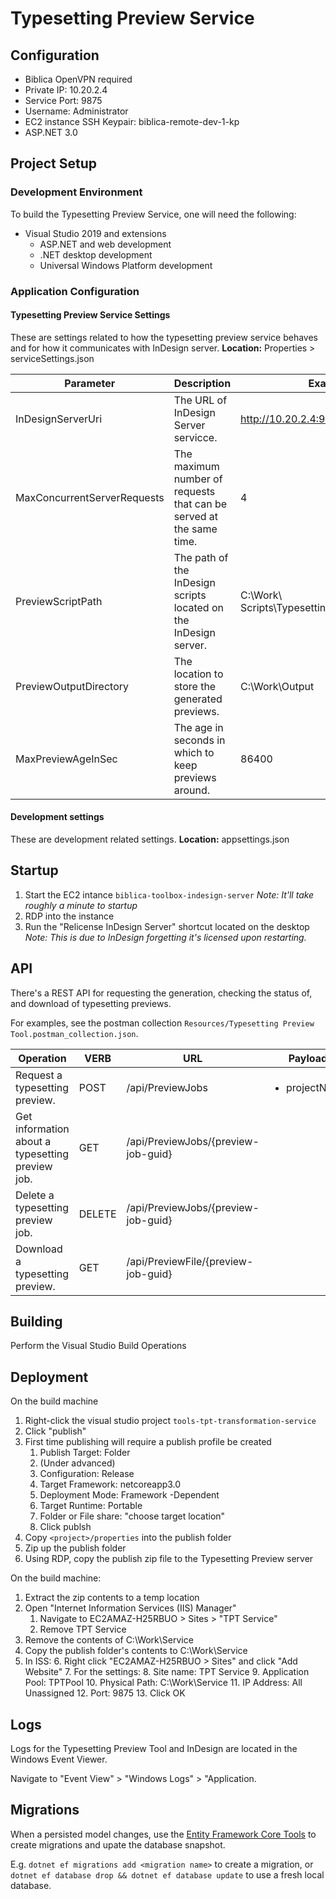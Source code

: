 
# Typesetting Preview Service

## Configuration
* Biblica OpenVPN required
* Private IP: 10.20.2.4
* Service Port: 9875
* Username: Administrator
* EC2 instance SSH Keypair: biblica-remote-dev-1-kp
* ASP.NET 3.0

## Project Setup

### Development Environment
To build the Typesetting Preview Service, one will need the following:

* Visual Studio 2019 and extensions
    * ASP.NET and web development
	* .NET desktop development
	* Universal Windows Platform development
	
### Application Configuration
#### Typesetting Preview Service Settings 
These are settings related to how the typesetting preview service behaves and for how it communicates with InDesign server.
**Location:** Properties > serviceSettings.json

| Parameter  | Description  | Example |
|--|--|--|
| InDesignServerUri | The URL of InDesign Server servicce. | http://10.20.2.4:9876/service |
| MaxConcurrentServerRequests | The maximum number of requests that can be served at the same time. | 4 |
| PreviewScriptPath | The path of the InDesign scripts located on the InDesign server. | C:\\Work\\ Scripts\\TypesettingPreviewRoman.jsx
| PreviewOutputDirectory | The location to store the generated previews. | C:\\Work\\Output
| MaxPreviewAgeInSec | The age in seconds in which to keep previews around. | 86400

#### Development settings
These are development related settings.
**Location:** appsettings.json

## Startup
1. Start the EC2 intance `biblica-toolbox-indesign-server`
_Note: It'll take roughly a minute to startup_
1. RDP into the instance
1. Run the "Relicense InDesign Server" shortcut located on the desktop
_Note: This is due to InDesign forgetting it's licensed upon restarting._

## API
There's a REST API for requesting the generation, checking the status of, and download of typesetting previews.

For examples, see the postman collection `Resources/Typesetting Preview Tool.postman_collection.json`. 

| Operation | VERB | URL | Payload |
|--------------------------------------------------|--------|-------------------------------------|-------------------------------|
| Request a typesetting preview. | POST | /api/PreviewJobs | <ul><li>projectName</li></ul> |
| Get information about a typesetting preview job. | GET | /api/PreviewJobs/{preview-job-guid} |  |
| Delete a typesetting preview job. | DELETE | /api/PreviewJobs/{preview-job-guid} |  |
| Download a typesetting preview. | GET | /api/PreviewFile/{preview-job-guid} |  |

## Building
Perform the Visual Studio Build Operations

## Deployment
On the build machine
1. Right-click the visual studio project `tools-tpt-transformation-service` 
2. Click "publish"
3. First time publishing will require a publish profile be created
    1. Publish Target: Folder
    2. (Under advanced)
    3. Configuration: Release
    4. Target Framework: netcoreapp3.0
    5. Deployment Mode: Framework -Dependent
    6. Target Runtime: Portable
    7. Folder or File share: "choose target location"
    8. Click publsh
4. Copy `<project>/properties` into the publish folder
5. Zip up the publish folder
6. Using RDP, copy the publish zip file to the Typesetting Preview server

On the build machine:

1. Extract the zip contents to a temp location
2. Open "Internet Information Services (IIS) Manager"
	1. Navigate to EC2AMAZ-H25RBUO > Sites > "TPT Service"
	2. Remove TPT Service
3. Remove the contents of C:\Work\Service
4. Copy the publish folder's contents to C:\Work\Service
5. In ISS:
	6. Right click "EC2AMAZ-H25RBUO > Sites" and click "Add Website"
	7. For the settings:
		8. Site name: TPT Service
		9. Application Pool: TPTPool
		10. Physical Path: C:\Work\Service
		11. IP Address: All Unassigned
		12. Port: 9875
		13. Click OK

## Logs
Logs for the Typesetting Preview Tool and InDesign are located in the Windows Event Viewer.

Navigate to "Event View" > "Windows Logs" > "Application.

## Migrations
When a persisted model changes, use the [Entity Framework Core Tools](https://docs.microsoft.com/en-us/ef/core/cli/dotnet) to create migrations and upate the database snapshot.

E.g. `dotnet ef migrations add <migration name>` to create a migration, or `dotnet ef database drop && dotnet ef database update` to use a fresh local database.